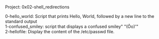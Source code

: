Project: 0x02-shell_redirections

0-hello_world: Script that prints Hello, World, followed by a new line to the standard output  
1-confused_smiley: script that displays a confused smiley" "(Ôo)'"  
2-hellofile: Display the content of the /etc/passwd file.
